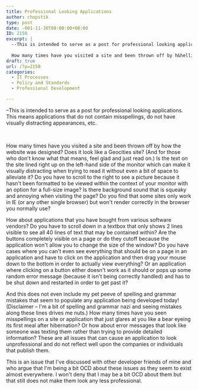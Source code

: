 ```yaml
---
title: Professional Looking Applications
author: chopstik
type: post
date: -001-11-30T00:00:00+00:00
ID: 2150
excerpt: |
  --This is intended to serve as a post for professional looking applications. This means applications that do not contain misspellings, do not have visually distracting appearances, etc.
   
  How many times have you visited a site and been thrown off by h&hellip;
draft: true
url: /?p=2150
categories:
  - IT Processes
  - Policy and Standards
  - Professional Development

---
```

–This is intended to serve as a post for professional looking applications. This means applications that do not contain misspellings, do not have visually distracting appearances, etc.

 

How many times have you visited a site and been thrown off by how the website was designed? Does it look like a Geocities site? (And for those who don't know what that means, feel glad and just read on.) Is the text on the site lined right up on the left-hand side of the monitor which can make it visually distracting when trying to read it without even a bit of space to alleviate it? Do you have to scroll to the right to see a picture because it hasn't been formatted to be viewed within the context of your monitor with an option for a full-size image? Is there background sound that is squeaky and annoying when visiting the page? Do you find that some sites only work in IE (or any other single browser) but won't render correctly in the browser you normally use?

How about applications that you have bought from various software vendors? Do you have to scroll down in a textbox that only shows 2 lines visible to see all 40 lines of text that may be contained within? Are the buttons completely visible on a page or do they cutoff because the application won't allow you to change the size of the window? Do you have cases where you can't even see everything that should be on a page in an application and have to click on the application and then drag your mouse down to the bottom in order to actually view everything? Or an application where clicking on a button either doesn't work as it should or pops up some random error message (because it isn't being correctly handled) and has to be shut down and restarted in order to get past it?

And this does not even include my pet peeve of spelling and grammar mistakes that seem to populate any application being developed today! (Disclaimer – I'm a bit of spelling and grammar nazi and seeing mistakes along these lines drives me nuts.) How many times have you seen misspellings on a site or application that just glares at you like a bear eyeing its first meal after hibernation? Or how about error messages that look like someone was texting them rather than trying to provide detailed information? These are all issues that can cause an application to look unprofessional and do not reflect well upon the companies or individuals that publish them.

This is an issue that I've discussed with other developer friends of mine and who argue that I'm being a bit OCD about these issues as they seem to exist almost everywhere. I won't deny that I may be a bit OCD about them but that still does not make them look any less professional.